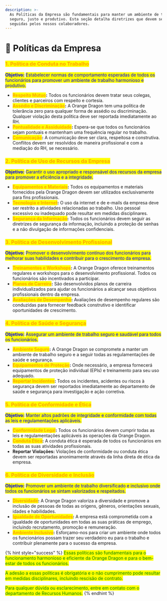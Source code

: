 ```yaml
---
description: >-
  As Políticas da Empresa são fundamentais para manter um ambiente de trabalho
  seguro, justo e produtivo. Esta seção detalha diretrizes que devem ser
  seguidas pelos nossos colaboradores.
---
```


# 📜 Políticas da Empresa

### <mark style="color:orange;">**1. Política de Conduta no Trabalho**</mark>

<mark style="color:blue;">**Objetivo:**</mark> <mark style="color:blue;"></mark><mark style="color:blue;">Estabelecer normas de comportamento esperadas de todos os funcionários para promover um ambiente de trabalho harmonioso e produtivo.</mark>

* <mark style="color:orange;">**Respeito Mútuo**</mark>**:** Todos os funcionários devem tratar seus colegas, clientes e parceiros com respeito e cortesia.
* <mark style="color:orange;">**Assédio e Discriminação**</mark>**:** A Orange Dragon tem uma política de tolerância zero para qualquer forma de assédio ou discriminação. Qualquer violação desta política deve ser reportada imediatamente ao RH.
* <mark style="color:orange;">**Pontualidade e Assiduidade**</mark>**:** Espera-se que todos os funcionários sejam pontuais e mantenham uma frequência regular no trabalho.
* <mark style="color:orange;">**Comunicação**</mark>**:** A comunicação deve ser clara, respeitosa e construtiva. Conflitos devem ser resolvidos de maneira profissional e com a mediação do RH, se necessário.

### <mark style="color:orange;">**2. Política de Uso de Recursos da Empresa**</mark>

<mark style="color:blue;">**Objetivo:**</mark> <mark style="color:blue;"></mark><mark style="color:blue;">Garantir o uso apropriado e responsável dos recursos da empresa para promover a eficiência e a integridade.</mark>

* <mark style="color:orange;">**Equipamentos e Materiais**</mark>**:** Todos os equipamentos e materiais fornecidos pela Orange Dragon devem ser utilizados exclusivamente para fins profissionais.
* <mark style="color:orange;">**Tecnologia e Internet**</mark>**:** O uso da internet e de e-mails da empresa deve ser restrito a atividades relacionadas ao trabalho. Uso pessoal excessivo ou inadequado pode resultar em medidas disciplinares.
* <mark style="color:orange;">**Segurança da Informação**</mark>**:** Todos os funcionários devem seguir as diretrizes de segurança da informação, incluindo a proteção de senhas e a não divulgação de informações confidenciais.

### <mark style="color:orange;">**3. Política de Desenvolvimento Profissional**</mark>

<mark style="color:blue;">**Objetivo:**</mark> <mark style="color:blue;"></mark><mark style="color:blue;">Promover o desenvolvimento contínuo dos funcionários para melhorar suas habilidades e contribuir para o crescimento da empresa.</mark>

* <mark style="color:orange;">**Treinamentos e Workshops**</mark>**:** A Orange Dragon oferece treinamentos regulares e workshops para o desenvolvimento profissional. Todos os funcionários são incentivados a participar.
* <mark style="color:orange;">**Planos de Carreira**</mark>**:** São desenvolvidos planos de carreira individualizados para ajudar os funcionários a alcançar seus objetivos profissionais dentro da empresa.
* <mark style="color:orange;">**Avaliações de Desempenho**</mark>**:** Avaliações de desempenho regulares são conduzidas para fornecer feedback construtivo e identificar oportunidades de crescimento.

### <mark style="color:orange;">**4. Política de Saúde e Segurança**</mark>

<mark style="color:blue;">**Objetivo:**</mark> <mark style="color:blue;"></mark><mark style="color:blue;">Assegurar um ambiente de trabalho seguro e saudável para todos os funcionários.</mark>

* <mark style="color:orange;">**Ambiente Seguro**</mark>**:** A Orange Dragon se compromete a manter um ambiente de trabalho seguro e a seguir todas as regulamentações de saúde e segurança.
* <mark style="color:orange;">**Equipamentos de Proteção**</mark>**:** Onde necessário, a empresa fornecerá equipamentos de proteção individual (EPIs) e treinamento para seu uso adequado.
* <mark style="color:orange;">**Reportar Incidentes**</mark>**:** Todos os incidentes, acidentes ou riscos à segurança devem ser reportados imediatamente ao departamento de saúde e segurança para investigação e ação corretiva.

### <mark style="color:orange;">**5. Política de Conformidade e Ética**</mark>

<mark style="color:blue;">**Objetivo:**</mark> <mark style="color:blue;"></mark><mark style="color:blue;">Manter altos padrões de integridade e conformidade com todas as leis e regulamentações aplicáveis.</mark>

* <mark style="color:orange;">**Conformidade Legal**</mark>**:** Todos os funcionários devem cumprir todas as leis e regulamentações aplicáveis às operações da Orange Dragon.
* <mark style="color:orange;">**Conduta Ética**</mark>**:** A conduta ética é esperada de todos os funcionários em todas as suas atividades profissionais.
* **Reportar Violações:** Violações de conformidade ou conduta ética devem ser reportadas anonimamente através da linha direta de ética da empresa.

### <mark style="color:orange;">**6. Política de Diversidade e Inclusão**</mark>

<mark style="color:blue;">**Objetivo:**</mark> <mark style="color:blue;"></mark><mark style="color:blue;">Promover um ambiente de trabalho diversificado e inclusivo onde todos os funcionários se sintam valorizados e respeitados.</mark>

* <mark style="color:orange;">**Diversidade**</mark>**:** A Orange Dragon valoriza a diversidade e promove a inclusão de pessoas de todas as origens, gêneros, orientações sexuais, idades e habilidades.
* <mark style="color:orange;">**Igualdade de Oportunidades**</mark>**:** A empresa está comprometida com a igualdade de oportunidades em todas as suas práticas de emprego, incluindo recrutamento, promoção e remuneração.
* <mark style="color:orange;">**Ambiente Inclusivo**</mark>**:** Esforçamo-nos para criar um ambiente onde todos os funcionários possam trazer seu verdadeiro eu para o trabalho e contribuir plenamente para o sucesso da empresa.

{% hint style="success" %}
<mark style="color:green;">Essas políticas são fundamentais para o funcionamento harmonioso e eficiente da Orange Dragon e para o bem-estar de todos os funcionários.</mark>&#x20;

<mark style="color:green;">A adesão a essas políticas é obrigatória e o não cumprimento pode resultar em medidas disciplinares, incluindo rescisão de contrato.</mark>&#x20;

<mark style="color:green;">Para qualquer dúvida ou esclarecimento, entre em contato com o departamento de Recursos Humanos.</mark>
{% endhint %}
